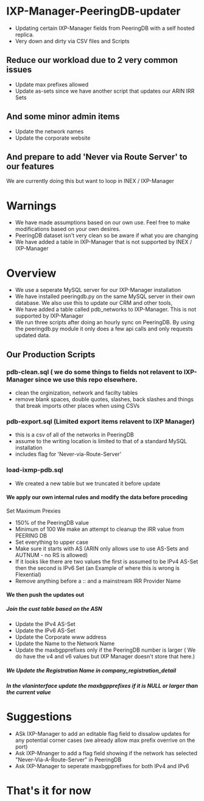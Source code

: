 # IXP-Manager-PeeringDB-updater
- Updating certain IXP-Manager fields from PeeringDB with a self hosted replica.
- Very down and dirty via CSV files and Scripts

## Reduce our workload due to 2 very common issues
- Update max prefixes allowed
- Update as-sets since we have another script that updates our ARIN IRR Sets
## And some minor admin items
- Update the network names
- Update the corporate website
## And prepare to add 'Never via Route Server' to our features
We are currently doing this but want to loop in INEX / IXP-Manager

# Warnings
 - We have made assumptions based on our own use.   Feel free to make modifications based on your own desires.
 - PeeringDB dataset isn't very clean so be aware if what you are changing
 - We have added a table in IXP-Manager that is not supported by INEX / IXP-Manager

# Overview
- We use a seperate MySQL server for our IXP-Manager installation
- We have installed peeringdb.py on the same MySQL server in their own database.  We also use this to update our CRM and other tools,
- We have added a table called pdb_networks to IXP-Manager.   This is not supported by IXP-Manager
- We run three scripts after doing an hourly sync on PeeringDB.  By using the peeringdb.py module it only does a few api calls and only requests updated data.
## Our Production Scripts
### pdb-clean.sql ( we do some things to fields not relavent to IXP-Manager since we use this repo elsewhere.
- clean the orginization, network and facilty tables
- remove blank spaces, double quotes, slashes, back slashes and things that break imports other places when using CSVs
### pdb-export.sql (Limited export items relavent to IXP Manager)
- this is a csv of all of the networks in PeeringDB
- assume to the writing location is limited to that of a standard MySQL installation
- includes flag for 'Never-via-Route-Server'
### load-ixmp-pdb.sql
- We created a new table but we truncated it before update
#### We apply our own internal rules and modify the data before proceding
Set Maximum Prexies 
- 150% of the PeeringDB value 
- Minimum of 100
We make an attempt to cleanup the IRR value from PEERING DB
- Set everything to upper case
- Make sure it starts with AS (ARIN only allows use to use AS-Sets and AUTNUM - no RS is allowed)
- If it looks like there are two values the first is assumed to be IPv4 AS-Set then the second is IPv6 Set (an Example of where this is wrong is Flexential)
- Remove anything before a :: and a mainstream IRR Provider Name
#### We then push the updates out
##### Join the cust table based on the ASN
- Update the IPv4 AS-Set
- Update the IPv6 AS-Set
- Update the Corporate www address
- Update the Name to the Network Name
- Update the maxbgpprefixes only if the PeeringDB number is larger  ( We do have the v4 and v6 values but IXP Manager doesn't store that here.)
##### We Update the Registration Name in company_registration_detail
##### In the vlaninterface update the maxbgpprefixes if it is NULL or larger than the current value

# Suggestions
- ASk IXP-Manager to add an editable flag field to dissalow updates for any potential corner cases (we already allow max prefix overrive on the port)
- Ask IXP-Mnanger to add a flag field showing if the network has selected "Never-Via-A-Route-Server" in PeeringDB
- Ask IXP-Manager to seperate maxbgpprefixes for both IPv4 and IPv6


# That's it for now
